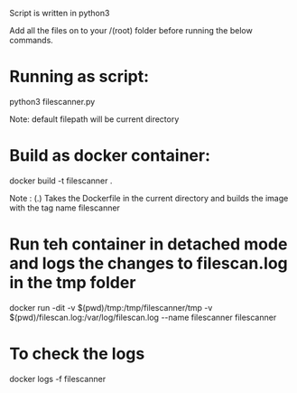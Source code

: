 Script is written in python3

Add all the files on to your /(root) folder before running the below commands.

# Running as script:

python3 filescanner.py <filepath>

Note: default filepath will be current directory

# Build as docker container:

docker build -t filescanner .

Note : (.) Takes the Dockerfile in the current directory and builds the image with the tag name filescanner

# Run teh container in detached mode and logs the changes to filescan.log in the tmp folder

docker run -dit -v $(pwd)/tmp:/tmp/filescanner/tmp -v $(pwd)/filescan.log:/var/log/filescan.log --name filescanner filescanner

# To check the logs

docker logs -f filescanner
